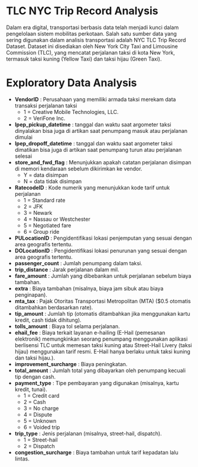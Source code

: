 # TLC NYC Trip Record Analysis

Dalam era digital, transportasi berbasis data telah menjadi kunci dalam pengelolaan sistem mobilitas perkotaan. Salah satu sumber data yang sering digunakan dalam analisis transportasi adalah NYC TLC Trip Record Dataset. Dataset ini disediakan oleh New York City Taxi and Limousine Commission (TLC), yang mencatat perjalanan taksi di kota New York, termasuk taksi kuning (Yellow Taxi) dan taksi hijau (Green Taxi).

# Exploratory Data Analysis

- **VendorID** : Perusahaan yang memiliki armada taksi merekam data transaksi perjalanan taksi
    - 1 = Creative Mobile Technologies, LLC.
    - 2 = VeriFone Inc.
- **lpep_pickup_datetime** : tanggal dan waktu saat argometer taksi dinyalakan bisa juga di artikan saat penumpang masuk atau perjalanan dimulai
- **lpep_dropoff_datetime** : tanggal dan waktu saat argometer taksi dimatikan bisa juga di artikan saat penumpang turun atau perjalanan selesai
- **store_and_fwd_flag** : Menunjukkan apakah catatan perjalanan disimpan di memori kendaraan sebelum dikirimkan ke vendor.
    - Y = data disimpan
    - N = data tidak disimpan
- **RatecodeID** : Kode numerik yang menunjukkan kode tarif untuk perjalanan 
    - 1 = Standard rate
    - 2 = JFK
    - 3 = Newark
    - 4 = Nassau or Westchester
    - 5 = Negotiated fare
    - 6 = Group ride
- **PULocationID** : Pengidentifikasi lokasi penjemputan yang sesuai dengan area geografis tertentu.
- **DOLocationID** : Pengidentifikasi lokasi penurunan yang sesuai dengan area geografis tertentu.
- **passenger_count** : Jumlah penumpang dalam taksi.
- **trip_distance** : Jarak perjalanan dalam mil.
- **fare_amount** : Jumlah yang dibebankan untuk perjalanan sebelum biaya tambahan.
- **extra** : Biaya tambahan (misalnya, biaya jam sibuk atau biaya penginapan).
- **mta_tax** : Pajak Otoritas Transportasi Metropolitan (MTA) ($0.5 otomatis ditambahkan berdasarkan rate).
- **tip_amount** : Jumlah tip (otomatis ditambahkan jika menggunakan kartu kredit, cash tidak dihitung).
- **tolls_amount** : Biaya tol selama perjalanan.
- **ehail_fee** : Biaya terkait layanan e-hailing (E-Hail (pemesanan elektronik) memungkinkan seorang penumpang menggunakan aplikasi berlisensi TLC untuk memesan taksi kuning atau Street-Hail Livery (taksi hijau) menggunakan tarif resmi. E-Hail hanya berlaku untuk taksi kuning dan taksi hijau.).
- **improvement_surcharge** : Biaya peningkatan.
- **total_amount** : Jumlah total yang dibayarkan oleh penumpang kecuali tip dengan cash. 
- **payment_type** : Tipe pembayaran yang digunakan (misalnya, kartu kredit, tunai).
    - 1 = Credit card
    - 2 = Cash
    - 3 = No charge
    - 4 = Dispute
    - 5 = Unknown
    - 6 = Voided trip
- **trip_type** : Jenis perjalanan (misalnya, street-hail, dispatch).
    - 1 = Street-hail
    - 2 = Dispatch
- **congestion_surcharge** : Biaya tambahan untuk tarif kepadatan lalu lintas.
